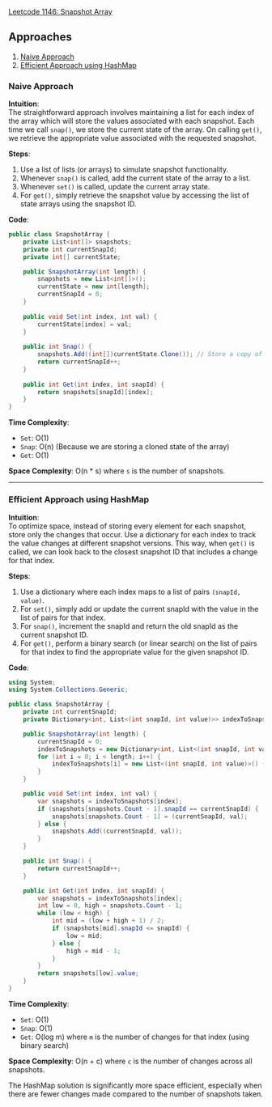 [Leetcode 1146: Snapshot Array](https://leetcode.com/problems/snapshot-array/)

## Approaches
1. [Naive Approach](#naive-approach)
2. [Efficient Approach using HashMap](#efficient-approach-using-hashmap)

### Naive Approach

**Intuition**:  
The straightforward approach involves maintaining a list for each index of the array which will store the values associated with each snapshot. Each time we call `snap()`, we store the current state of the array. On calling `get()`, we retrieve the appropriate value associated with the requested snapshot.

**Steps**:
1. Use a list of lists (or arrays) to simulate snapshot functionality.
2. Whenever `snap()` is called, add the current state of the array to a list.
3. Whenever `set()` is called, update the current array state.
4. For `get()`, simply retrieve the snapshot value by accessing the list of state arrays using the snapshot ID.

**Code**:
```csharp
public class SnapshotArray {
    private List<int[]> snapshots;
    private int currentSnapId;
    private int[] currentState;

    public SnapshotArray(int length) {
        snapshots = new List<int[]>();
        currentState = new int[length];
        currentSnapId = 0;
    }
    
    public void Set(int index, int val) {
        currentState[index] = val;
    }
    
    public int Snap() {
        snapshots.Add((int[])currentState.Clone()); // Store a copy of the current state
        return currentSnapId++;
    }
    
    public int Get(int index, int snapId) {
        return snapshots[snapId][index];
    }
}
```

**Time Complexity**:
- `Set`: O(1)
- `Snap`: O(n) (Because we are storing a cloned state of the array)
- `Get`: O(1)

**Space Complexity**: O(n * s) where `s` is the number of snapshots.

---

### Efficient Approach using HashMap

**Intuition**:  
To optimize space, instead of storing every element for each snapshot, store only the changes that occur. Use a dictionary for each index to track the value changes at different snapshot versions. This way, when `get()` is called, we can look back to the closest snapshot ID that includes a change for that index.

**Steps**:
1. Use a dictionary where each index maps to a list of pairs `(snapId, value)`.
2. For `set()`, simply add or update the current snapId with the value in the list of pairs for that index.
3. For `snap()`, increment the snapId and return the old snapId as the current snapshot ID.
4. For `get()`, perform a binary search (or linear search) on the list of pairs for that index to find the appropriate value for the given snapshot ID.

**Code**:
```csharp
using System;
using System.Collections.Generic;

public class SnapshotArray {
    private int currentSnapId;
    private Dictionary<int, List<(int snapId, int value)>> indexToSnapshots;

    public SnapshotArray(int length) {
        currentSnapId = 0;
        indexToSnapshots = new Dictionary<int, List<(int snapId, int value)>>();
        for (int i = 0; i < length; i++) {
            indexToSnapshots[i] = new List<(int snapId, int value)>() { (0, 0) }; // Initialize with snapId 0, default value 0
        }
    }

    public void Set(int index, int val) {
        var snapshots = indexToSnapshots[index];
        if (snapshots[snapshots.Count - 1].snapId == currentSnapId) {
            snapshots[snapshots.Count - 1] = (currentSnapId, val);
        } else {
            snapshots.Add((currentSnapId, val));
        }
    }

    public int Snap() {
        return currentSnapId++;
    }

    public int Get(int index, int snapId) {
        var snapshots = indexToSnapshots[index];
        int low = 0, high = snapshots.Count - 1;
        while (low < high) {
            int mid = (low + high + 1) / 2;
            if (snapshots[mid].snapId <= snapId) {
                low = mid;
            } else {
                high = mid - 1;
            }
        }
        return snapshots[low].value;
    }
}
```

**Time Complexity**:
- `Set`: O(1)
- `Snap`: O(1)
- `Get`: O(log m) where `m` is the number of changes for that index (using binary search)

**Space Complexity**: O(n + c) where `c` is the number of changes across all snapshots. 

The HashMap solution is significantly more space efficient, especially when there are fewer changes made compared to the number of snapshots taken.

